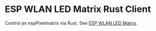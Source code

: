 # ESP WLAN LED Matrix Rust Client

Control an espPixelmatrix via Rust.
See [ESP WLAN LED Matrix](https://github.com/EdJoPaTo/esp-remotecontrolled-led-matrix).
